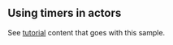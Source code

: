 ## Using timers in actors

See [tutorial](https://microsoft.github.io/coyote/learn/programming-models/actors/timers) content that goes with this sample.
